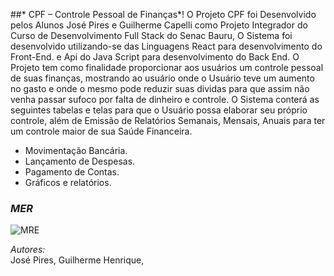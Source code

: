 ##* CPF – Controle Pessoal de Finanças*!
O Projeto CPF foi Desenvolvido pelos Alunos José Pires e Guilherme Capelli como Projeto Integrador do Curso de Desenvolvimento Full Stack do Senac Bauru, O Sistema foi desenvolvido utilizando-se das Linguagens React para desenvolvimento do Front-End. e Api do Java Script para desenvolvimento do Back End.
O Projeto tem como finalidade proporcionar aos usuários um controle pessoal de suas finanças, mostrando ao usuário onde o Usuário teve um aumento no gasto e onde o mesmo pode reduzir suas dividas para que assim não venha passar sufoco por falta de dinheiro e controle.
O Sistema conterá as seguintes tabelas e telas para que o Usuário possa elaborar seu próprio controle, além de Emissão de Relatórios Semanais, Mensais, Anuais para ter um controle maior de sua Saúde Financeira.
* Movimentação Bancária.
* Lançamento de Despesas.  
* Pagamento de Contas.  
* Gráficos e relatórios. 

### *MER*
![MRE](img/MER_Projeto.png)

*Autores:*  
José Pires,
Guilherme Henrique,
